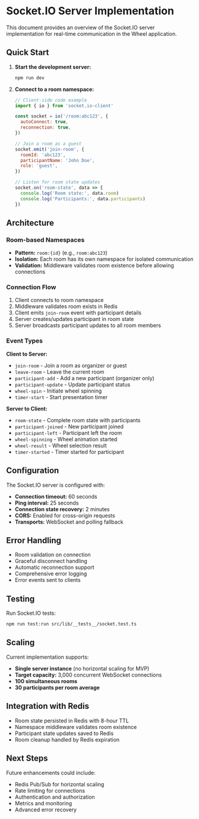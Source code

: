 # Socket.IO Server Implementation

This document provides an overview of the Socket.IO server implementation for real-time communication in the Wheel application.

## Quick Start

1. **Start the development server:**

   ```bash
   npm run dev
   ```

2. **Connect to a room namespace:**

   ```javascript
   // Client-side code example
   import { io } from 'socket.io-client'

   const socket = io('/room:abc123', {
     autoConnect: true,
     reconnection: true,
   })

   // Join a room as a guest
   socket.emit('join-room', {
     roomId: 'abc123',
     participantName: 'John Doe',
     role: 'guest',
   })

   // Listen for room state updates
   socket.on('room-state', data => {
     console.log('Room state:', data.room)
     console.log('Participants:', data.participants)
   })
   ```

## Architecture

### Room-based Namespaces

- **Pattern:** `room:{id}` (e.g., `room:abc123`)
- **Isolation:** Each room has its own namespace for isolated communication
- **Validation:** Middleware validates room existence before allowing connections

### Connection Flow

1. Client connects to room namespace
2. Middleware validates room exists in Redis
3. Client emits `join-room` event with participant details
4. Server creates/updates participant in room state
5. Server broadcasts participant updates to all room members

### Event Types

**Client to Server:**

- `join-room` - Join a room as organizer or guest
- `leave-room` - Leave the current room
- `participant-add` - Add a new participant (organizer only)
- `participant-update` - Update participant status
- `wheel-spin` - Initiate wheel spinning
- `timer-start` - Start presentation timer

**Server to Client:**

- `room-state` - Complete room state with participants
- `participant-joined` - New participant joined
- `participant-left` - Participant left the room
- `wheel-spinning` - Wheel animation started
- `wheel-result` - Wheel selection result
- `timer-started` - Timer started for participant

## Configuration

The Socket.IO server is configured with:

- **Connection timeout:** 60 seconds
- **Ping interval:** 25 seconds
- **Connection state recovery:** 2 minutes
- **CORS:** Enabled for cross-origin requests
- **Transports:** WebSocket and polling fallback

## Error Handling

- Room validation on connection
- Graceful disconnect handling
- Automatic reconnection support
- Comprehensive error logging
- Error events sent to clients

## Testing

Run Socket.IO tests:

```bash
npm run test:run src/lib/__tests__/socket.test.ts
```

## Scaling

Current implementation supports:

- **Single server instance** (no horizontal scaling for MVP)
- **Target capacity:** 3,000 concurrent WebSocket connections
- **100 simultaneous rooms**
- **30 participants per room average**

## Integration with Redis

- Room state persisted in Redis with 8-hour TTL
- Namespace middleware validates room existence
- Participant state updates saved to Redis
- Room cleanup handled by Redis expiration

## Next Steps

Future enhancements could include:

- Redis Pub/Sub for horizontal scaling
- Rate limiting for connections
- Authentication and authorization
- Metrics and monitoring
- Advanced error recovery

